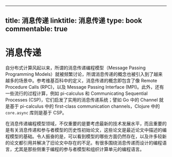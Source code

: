 
---
title: 消息传递
linktitle: 消息传递
type: book
commentable: true
---

# 消息传递

自分布式计算风起以来，所谓的消息传递编程模型（Message Passing Programming Models）就被频繁讨论，所谓消息传递的概念也被引入到了越来越多的场景中。参考维基百科中的定义，消息传递的概念即包含了像 Remote Procedure Calls (RPC)，以及 Message Passing Interface (MPI)。此外，还有一些流行的过程计算，例如 pi-calculus 和 Communicating Sequential Processes (CSP)，它们启发了实用的消息传递系统；譬如 Go 中的 Channel 就是基于 pi-calculus 中的 first-class communication channels，Clojure 中的 `core.async` 库则是基于 CSP。

在消息传递编程模型领域，不仅重要的是要考虑最新的技术发展水平，而且重要的是有关消息传递和参与者模型的历史性初始论文，这些论文是最近论文中描述的编程模型的基础。令人振奋的是，可以看到模型的哪些方面仍然存在，以及许多较新的论文都引用并解决了旧论文中存在的不足。有很多围绕消息传递而设计的编程语言，尤其是那些侧重于编程的参与者模型和组织计算单元的编程语言。

    